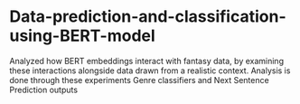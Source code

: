 # Data-prediction-and-classification-using-BERT-model
Analyzed how BERT embeddings interact with fantasy data, by examining these interactions alongside data drawn from a realistic context. Analysis is done through these experiments Genre classifiers and Next Sentence Prediction outputs
